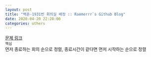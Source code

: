```yaml
---  
layout: post  
title: "백준-1931번 회의실 배정 :: Raemerrr`s Github Blog"  
date: 2020-04-20 22:28:00  
categories: others  
---  
```

<a href="https://www.acmicpc.net/problem/1931" target="_blank">문제 링크</a>     
`핵심`  
먼저 종료하는 회의 순으로 정렬, 종료시간이 같다면 먼저 시작하는 순으로 정렬    
 
<script src="https://gist.github.com/Raemerrr/dadcdc7ed8dfc9d26bde1ecfea3cfb8c.js"></script>